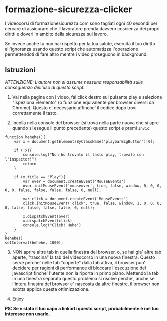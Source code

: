 # formazione-sicurezza-clicker
I videocorsi di formazionesicurezza.com sono tagliati ogni 40 secondi per cercare di assicurare che il lavoratore prenda davvero coscienza dei propri diritti e doveri in ambito della sicurezza sul lavoro.

Se invece anche tu non hai rispetto per la tua salute, esercita il tuo diritto all'ignoranza usando questo script che automatizza l'operazione permettendoti di fare altro mentre i video proseguono in background.

## Istruzioni

  _ATTENZIONE: L'autore non si assume nessuna responsabilità sulle conseguenze dell'uso di questo script._

1. Vai nella pagina con i video, fai click destro sul pulsante play e seleziona "Ispeziona Elemento" (o funzione equivalente per browser diversi da Chrome). Questo e' necessario affinche' il codice dopo trovi correttamente il tasto.

2. Incolla nella console del browser (si trova nella parte nuova che si apre quando si esegue il punto precedente) questo script e premi `Invio`:

```
function hehehe(){
	var x = document.getElementsByClassName("playbarBigButton")[0];

	if (!x){
		console.log("Non ho trovato il tasto play, trovalo con l'inspector!")
		return
	}

	if (x.title == "Play"){
		var over = document.createEvent('MouseEvents')
		over.initMouseEvent('mouseover', true, false, window, 0, 0, 0, 0, 0, false, false, false, false, 0, null);

		var click = document.createEvent('MouseEvents')
		click.initMouseEvent('click', true, false, window, 1, 0, 0, 0, 0, false, false, false, false, 0, null);

		x.dispatchEvent(over)
		x.dispatchEvent(click)
		console.log("Click! Hehe")
	}
}
hehehe()
setInterval(hehehe, 1000);
```

3. NON aprire altre tab in quella finestra del browser, o, se hai gia' altre tab aperte, "trascina" la tab del videocorso in una nuova finestra. Questo serve perche' nelle tab "coperte" dalla tab attiva, il browser puo' decidere per ragioni di performance di bloccare l'esecuzione del javascript finche' l'utente non la riporta in primo piano. Mettendo la tab in una finestra separata questo problema si risolve perche', anche se l'intera finestra del browser e' nascosta da altre finestre, il browser non adotta applica questa ottimizzazione.

4. Enjoy


**PS: Se è stato il tuo capo a linkarti questo script, probabilmente è nel tuo interesse non usarlo.**

